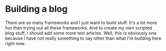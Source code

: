 # Building a blog

There are so many frameworks and I just want to build stuff. It's a lot more fun than trying out all these frameworks.
And to create my own scripted blog stuff, I should add some more test articles. Well, this is obviously one because I 
have not really something to say other than what I'm building here right now.
 
## 


